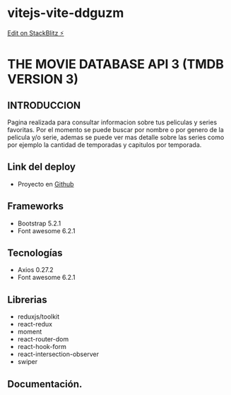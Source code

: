 # vitejs-vite-ddguzm

[Edit on StackBlitz ⚡️](https://stackblitz.com/edit/vitejs-vite-ddguzm)

# THE MOVIE DATABASE API 3 (TMDB VERSION 3)

## INTRODUCCION

Pagina realizada para consultar informacion sobre tus peliculas y series favoritas.
Por el momento se puede buscar por nombre o por genero de la pelicula y/o serie, ademas se puede ver mas detalle sobre las series como por ejemplo la cantidad de temporadas y capitulos por temporada.

## Link del deploy
- Proyecto en [Github](https://github.com/luisangeluis/TMDBReact "Proyecto en github")

## Frameworks
- Bootstrap 5.2.1
- Font awesome 6.2.1

## Tecnologías
- Axios 0.27.2
- Font awesome 6.2.1

## Librerias
- reduxjs/toolkit
- react-redux
- moment
- react-router-dom
- react-hook-form
- react-intersection-observer
- swiper

## Documentación. 

